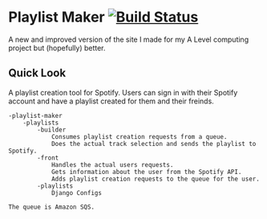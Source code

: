 # Playlist Maker [![Build Status](https://travis-ci.org/RobinStephenson/playlist-maker.svg?branch=master)](https://travis-ci.org/RobinStephenson/playlist-maker)
A new and improved version of the site I made for my A Level computing project but (hopefully) better.

## Quick Look
A playlist creation tool for Spotify. Users can sign in with their Spotify account and have a playlist created for them and their freinds.
```
-playlist-maker
    -playlists
        -builder
            Consumes playlist creation requests from a queue. 
            Does the actual track selection and sends the playlist to Spotify.
        -front
            Handles the actual users requests.
            Gets information about the user from the Spotify API.
            Adds playlist creation requests to the queue for the user.
        -playlists
            Django Configs

The queue is Amazon SQS.
```